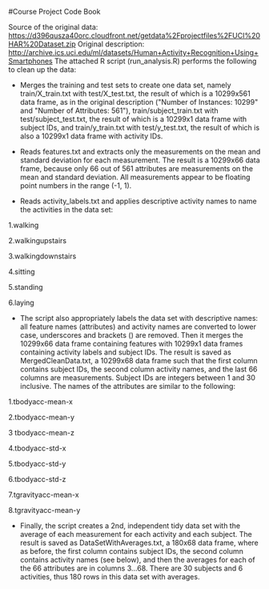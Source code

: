 #Course Project Code Book  




Source of the original data: https://d396qusza40orc.cloudfront.net/getdata%2Fprojectfiles%2FUCI%20HAR%20Dataset.zip
Original description: http://archive.ics.uci.edu/ml/datasets/Human+Activity+Recognition+Using+Smartphones
The attached R script (run_analysis.R) performs the following to clean up the data:  


* Merges the training and test sets to create one data set, namely train/X_train.txt with test/X_test.txt,
the result of which is a 10299x561 data frame, as in the original description ("Number of Instances: 10299" 
and "Number of Attributes: 561"), train/subject_train.txt with test/subject_test.txt, the result of which is
a 10299x1 data frame with subject IDs, and train/y_train.txt with test/y_test.txt, the result of which is also
a 10299x1 data frame with activity IDs.  



* Reads features.txt and extracts only the measurements on the mean and standard deviation
for each measurement. The result is a 10299x66 data frame, because only 66 out of 561 attributes are measurements
on the mean and standard deviation. All measurements appear to be floating point numbers in the range (-1, 1).  


* Reads activity_labels.txt and applies descriptive activity names to name the activities in the data set:  


1.walking  


2.walkingupstairs  


3.walkingdownstairs  


4.sitting  


5.standing  


6.laying 

* The script also appropriately labels the data set with descriptive names: all feature
names (attributes) and activity names are converted to lower case, underscores and brackets () 
are removed. Then it merges the 10299x66 data frame containing features with 10299x1 data frames 
containing activity labels and subject IDs. The result is saved as MergedCleanData.txt, a 10299x68
data frame such that the first column contains subject IDs, the second column activity names, and the
last 66 columns are measurements. Subject IDs are integers between 1 and 30 inclusive. The names of the
attributes are similar to the following:  

1.tbodyacc-mean-x   


2.tbodyacc-mean-y  


3 tbodyacc-mean-z   


4.tbodyacc-std-x   


5.tbodyacc-std-y   


6.tbodyacc-std-z   


7.tgravityacc-mean-x   


8.tgravityacc-mean-y  

* Finally, the script creates a 2nd, independent tidy data set with the average of each 
measurement for each activity and each subject. The result is saved as DataSetWithAverages.txt,
a 180x68 data frame, where as before, the first column contains subject IDs, the second column
contains activity names (see below), and then the averages for each of the 66 attributes are in columns
3...68. There are 30 subjects and 6 activities, thus 180 rows in this data set with averages.



